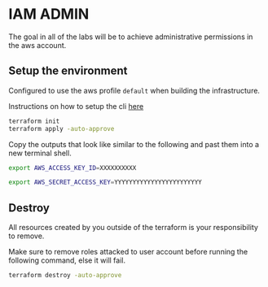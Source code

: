 # IAM ADMIN

The goal in all of the labs will be to achieve administrative permissions in the aws account.

## Setup the environment

Configured to use the aws profile `default` when building the infrastructure.

Instructions on how to setup the cli [here](https://docs.aws.amazon.com/cli/latest/userguide/cli-chap-configure.html)

```sh
terraform init
terraform apply -auto-approve
```

Copy the outputs that look like similar to the following and past them into a new terminal shell.

```sh
export AWS_ACCESS_KEY_ID=XXXXXXXXXX

export AWS_SECRET_ACCESS_KEY=YYYYYYYYYYYYYYYYYYYYYYYY
```

## Destroy

All resources created by you outside of the terraform is your responsibility to remove.

Make sure to remove roles attacked to user account before running the following command, else it will fail.

```sh
terraform destroy -auto-approve
```
